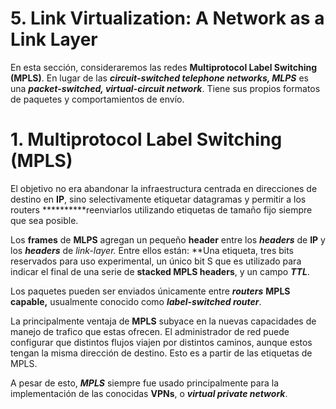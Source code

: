 # 5. Link Virtualization: A Network as a Link Layer

En esta sección, consideraremos las redes ************************************Multiprotocol Label Switching (MPLS)************************************. En lugar de las *****************************************circuit-switched telephone networks, MLPS***************************************** es una *****packet-switched, virtual-circuit network*****. Tiene sus propios formatos de paquetes y comportamientos de envío.

# 1. Multiprotocol Label Switching (MPLS)

El objetivo no era abandonar la infraestructura centrada en direcciones de destino en **IP**, sino selectivamente etiquetar datagramas y permitir a los routers **********reenviarlos utilizando etiquetas de tamaño fijo siempre que sea posible.

Los ******frames****** de ****MLPS**** agregan un pequeño ******header****** entre los *******headers******* de **IP** y los *******headers******* de *link-layer.* Entre ellos están: **Una etiqueta, tres bits reservados para uso experimental, un único bit S que es utilizado para indicar el final de una serie de ********************stacked MPLS headers********************, y un campo ***TTL***.

Los paquetes pueden ser enviados únicamente entre *******routers******* ************MPLS capable,************ usualmente conocido como *******label-switched router*******.

La principalmente ventaja de ****MPLS**** subyace en la nuevas capacidades de manejo de trafico que estas ofrecen. El administrador de red puede configurar que distintos flujos viajen por distintos caminos, aunque estos tengan la misma dirección de destino. Esto es a partir de las etiquetas de MPLS.

A pesar de esto, *************MPLS************* siempre fue usado principalmente para la implementación de las conocidas ****VPNs****, o *******************virtual private network*******************.